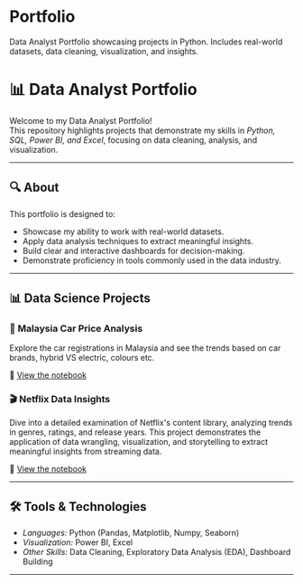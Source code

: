 # Portfolio
Data Analyst Portfolio showcasing projects in Python. Includes real-world datasets, data cleaning, visualization, and insights.


# 📊 Data Analyst Portfolio

Welcome to my Data Analyst Portfolio!  
This repository highlights projects that demonstrate my skills in *Python, SQL, Power BI, and Excel*, focusing on data cleaning, analysis, and visualization.

---

## 🔍 About
This portfolio is designed to:
- Showcase my ability to work with real-world datasets.  
- Apply data analysis techniques to extract meaningful insights.  
- Build clear and interactive dashboards for decision-making.  
- Demonstrate proficiency in tools commonly used in the data industry.  

---
## 📊 Data Science Projects

### 🚗 Malaysia Car Price Analysis
Explore the car registrations in Malaysia and see the trends based on car brands, hybrid VS electric, colours etc. 

🔗 [View the notebook](https://github.com/usamah-badr/Portfolio/blob/main/malaysia-cars.ipynb)

### 🎬 Netflix Data Insights
Dive into a detailed examination of Netflix's content library, analyzing trends in genres, ratings, and release years. This project demonstrates the application of data wrangling, visualization, and storytelling to extract meaningful insights from streaming data.

🔗 [View the notebook](https://github.com/usamah-badr/Portfolio/blob/main/Netflix.ipynb)

---
## 🛠️ Tools & Technologies
- *Languages:* Python (Pandas, Matplotlib, Numpy, Seaborn)
- *Visualization:* Power BI, Excel  
- *Other Skills:* Data Cleaning, Exploratory Data Analysis (EDA), Dashboard Building  

---
